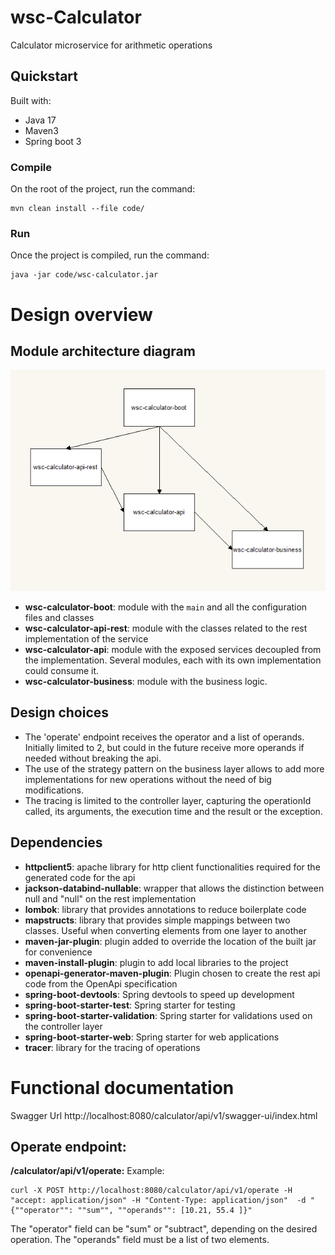 # wsc-Calculator
Calculator microservice for arithmetic operations

## Quickstart

Built with:

* Java 17
* Maven3
* Spring boot 3

### Compile
On the root of the project, run the command:
```
mvn clean install --file code/
```
### Run

Once the project is compiled, run the command:

```
java -jar code/wsc-calculator.jar 
```

# Design overview
## Module architecture diagram
![ModuleArchitectureDiagram](docs/ModuleArchitectureDiagram.png)

* **wsc-calculator-boot**: module with the `main` and all the configuration files and classes
* **wsc-calculator-api-rest**: module with the classes related to the rest implementation of the service
* **wsc-calculator-api**: module with the exposed services decoupled from the implementation. Several modules, each with its own implementation could consume it.
* **wsc-calculator-business**: module with the business logic.

## Design choices
* The 'operate' endpoint receives the operator and a list of operands. Initially limited to 2, but could in the future receive more operands if needed without breaking the api.
* The use of the strategy pattern on the business layer allows to add more implementations for new operations without the need of big modifications.
* The tracing is limited to the controller layer, capturing the operationId called, its arguments, the execution time and the result or the exception.

## Dependencies
* **httpclient5**: apache library for http client functionalities required for the generated code for the api
* **jackson-databind-nullable**: wrapper that allows the distinction between null and "null" on the rest implementation
* **lombok**: library that provides annotations to reduce boilerplate code
* **mapstructs**: library that provides simple mappings between two classes. Useful when converting elements from one layer to another
* **maven-jar-plugin**: plugin added to override the location of the built jar for convenience
* **maven-install-plugin**: plugin to add local libraries to the project
* **openapi-generator-maven-plugin**: Plugin chosen to create the rest api code from the OpenApi specification
* **spring-boot-devtools**: Spring devtools to speed up development
* **spring-boot-starter-test**: Spring starter for testing
* **spring-boot-starter-validation**: Spring starter for validations used on the controller layer
* **spring-boot-starter-web**: Spring starter for web applications
* **tracer**: library for the tracing of operations

# Functional documentation
Swagger Url http://localhost:8080/calculator/api/v1/swagger-ui/index.html

## Operate endpoint:

**/calculator/api/v1/operate:**
Example:
```
curl -X POST http://localhost:8080/calculator/api/v1/operate -H "accept: application/json" -H "Content-Type: application/json"  -d "{""operator"": ""sum"", ""operands"": [10.21, 55.4 ]}"
```

The "operator" field can be "sum" or "subtract", depending on the desired operation.
The "operands" field must be a list of two elements.

 